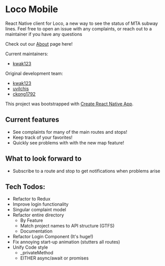# Loco Mobile
React Native client for Loco, a new way to see the status of MTA subway lines.
Feel free to open an issue with any complaints, or reach out to a maintainer if you have any questions

Check out our <a href="https://teamloco.github.io">About</a> page here!

Current maintainers:
* <a href="https://github.com/kwak123">kwak123</a>

Original development team:
* <a href="https://github.com/kwak123">kwak123</a>
* <a href="https://github.com/uvilchis">uvilchis</a>
* <a href="https://github.com/ckong1792">ckong1792</a>

This project was bootstrapped with [Create React Native App](https://github.com/react-community/create-react-native-app).

## Current features
* See complaints for many of the main routes and stops!
* Keep track of your favorites!
* Quickly see problems with  with the new map feature!

## What to look forward to
* Subscribe to a route and stop to get notifications when problems arise


## Tech Todos:
* Refactor to Redux
* Improve login functionality
* Singular complaint model
* Refactor entire directory
  * By Feature
  * Match project names to API structure (GTFS)
  * Documentation
* Refactor Login Component (It's huge!)
* Fix annoying start-up animation (stutters all routes)
* Unify Code style
  * _privateMethod
  * EITHER async/await or promises
  